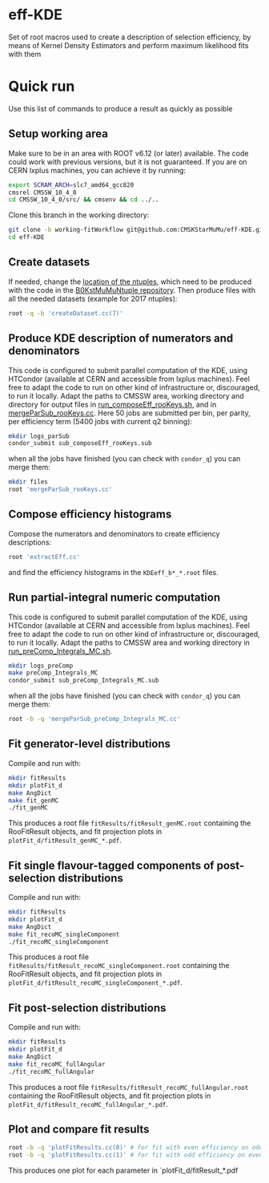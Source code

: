 # eff-KDE
Set of root macros used to create a description of selection efficiency, by means of Kernel Density Estimators 
and perform maximum likelihood fits with them

# Quick run
Use this list of commands to produce a result as quickly as possible

## Setup working area
Make sure to be in an area with ROOT v6.12 (or later) available. The code could work with previous versions, but it is not guaranteed.
If you are on CERN lxplus machines, you can achieve it by running:
```sh
export SCRAM_ARCH=slc7_amd64_gcc820
cmsrel CMSSW_10_4_0
cd CMSSW_10_4_0/src/ && cmsenv && cd ../..
```
Clone this branch in the working directory:
```sh
git clone -b working-fitWorkflow git@github.com:CMSKStarMuMu/eff-KDE.git
cd eff-KDE
```
## Create datasets
If needed, change the [location of the ntuples](createDataset.cc#L42-L55), which need to be produced with the code in the [B0KstMuMuNtuple repository](https://github.com/CMSKStarMuMu/B0KstMuMuNtuple).
Then produce files with all the needed datasets (example for 2017 ntuples):
```sh
root -q -b 'createDataset.cc(7)'
```

## Produce KDE description of numerators and denominators
This code is configured to submit parallel computation of the KDE, using HTCondor (available at CERN and accessible from lxplus machines).
Feel free to adapt the code to run on other kind of infrastructure or, discouraged, to run it locally.
Adapt the paths to CMSSW area, working directory and directory for output files in [run_composeEff_rooKeys.sh](run_composeEff_rooKeys.sh#L3-L4), and in [mergeParSub_rooKeys.cc](mergeParSub_rooKeys.cc).
Here 50 jobs are submitted per bin, per parity, per efficiency term (5400 jobs with current q2 binning):
```sh
mkdir logs_parSub
condor_submit sub_composeEff_rooKeys.sub
```
when all the jobs have finished (you can check with `condor_q`) you can merge them:
```sh
mkdir files
root 'mergeParSub_rooKeys.cc'
```

## Compose efficiency histograms
Compose the numerators and denominators to create efficiency descriptions:
```sh
root 'extractEff.cc'
```
and find the efficiency histograms in the `KDEeff_b*_*.root` files.

## Run partial-integral numeric computation
This code is configured to submit parallel computation of the KDE, using HTCondor (available at CERN and accessible from lxplus machines).
Feel free to adapt the code to run on other kind of infrastructure or, discouraged, to run it locally.
Adapt the paths to CMSSW area and working directory in [run_preComp_Integrals_MC.sh](run_preComp_Integrals_MC.sh#L3-L6).
```sh
mkdir logs_preComp
make preComp_Integrals_MC
condor_submit sub_preComp_Integrals_MC.sub
```
when all the jobs have finished (you can check with `condor_q`) you can merge them:
```sh
root -b -q 'mergeParSub_preComp_Integrals_MC.cc'
```

## Fit generator-level distributions
Compile and run with:
```sh
mkdir fitResults
mkdir plotFit_d
make AngDict
make fit_genMC
./fit_genMC
```
This produces a root file `fitResults/fitResult_genMC.root` containing the RooFitResult objects, and fit projection plots in `plotFit_d/fitResult_genMC_*.pdf`.

## Fit single flavour-tagged components of post-selection distributions
Compile and run with:
```sh
mkdir fitResults
mkdir plotFit_d
make AngDict
make fit_recoMC_singleComponent
./fit_recoMC_singleComponent
```
This produces a root file `fitResults/fitResult_recoMC_singleComponent.root` containing the RooFitResult objects, and fit projection plots in `plotFit_d/fitResult_recoMC_singleComponent_*.pdf`.

## Fit post-selection distributions
Compile and run with:
```sh
mkdir fitResults
mkdir plotFit_d
make AngDict
make fit_recoMC_fullAngular
./fit_recoMC_fullAngular
```
This produces a root file `fitResults/fitResult_recoMC_fullAngular.root` containing the RooFitResult objects, and fit projection plots in `plotFit_d/fitResult_recoMC_fullAngular_*.pdf`.

## Plot and compare fit results
```sh
root -b -q 'plotFitResults.cc(0)' # for fit with even efficiency on odd dataset
root -b -q 'plotFitResults.cc(1)' # for fit with odd efficiency on even dataset
```
This produces one plot for each parameter in `plotFit_d/fitResult_*.pdf
